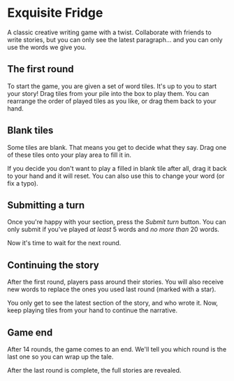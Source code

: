 # Exquisite Fridge

A classic creative writing game with a twist. Collaborate with friends to write stories, but you can only see the latest paragraph... and you can only use the words we give you.

## The first round

To start the game, you are given a set of word tiles. It's up to you to start your story! Drag tiles from your pile into the box to play them. You can rearrange the order of played tiles as you like, or drag them back to your hand.

## Blank tiles

Some tiles are blank. That means you get to decide what they say. Drag one of these tiles onto your play area to fill it in.

If you decide you don't want to play a filled in blank tile after all, drag it back to your hand and it will reset. You can also use this to change your word (or fix a typo).

## Submitting a turn

Once you're happy with your section, press the _Submit turn_ button. You can only submit if you've played _at least_ 5 words and _no more than_ 20 words.

Now it's time to wait for the next round.

## Continuing the story

After the first round, players pass around their stories. You will also receive new words to replace the ones you used last round (marked with a star).

You only get to see the latest section of the story, and who wrote it. Now, keep playing tiles from your hand to continue the narrative.

## Game end

After 14 rounds, the game comes to an end. We'll tell you which round is the last one so you can wrap up the tale.

After the last round is complete, the full stories are revealed.
